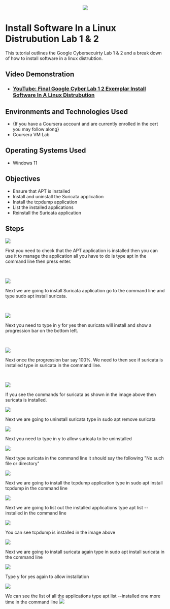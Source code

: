 <p align="center">
<img src="https://images.credly.com/size/340x340/images/0bf0f2da-a699-4c82-82e2-56dcf1f2e1c7/image.png"/>
</p>

<h1>Install Software In a Linux Distrubution Lab 1 & 2</h1>
This tutorial outlines the Google Cybersecuirty Lab 1 & 2 and a break down of how to install software in a linux distrubtion.<br />


<h2>Video Demonstration</h2>

- ### [YouTube: Final Google Cyber Lab 1 2 Exemplar Install Software In A Linux Distrubution](https://youtu.be/h_MbV0bmAS8)

<h2>Environments and Technologies Used</h2>

- {If you have a Coursera account and are currently enrolled in the cert you may follow along}
- Coursera VM Lab

<h2>Operating Systems Used </h2>

- Windows 11</b>

<h2> Objectives</h2>

- Ensure that APT is installed  
- Install and uninstall the Suricata application
- Install the tcpdump application
- List the installed applications
- Reinstall the Suricata application

<h2>Steps</h2>

<p>
<img src="https://github.com/Jacobvillagomez1/Install-Software-In-a-Linux-Distrubution/assets/143027686/03201318-fe38-4286-ac12-d5b0a6299fb7"/>
</p>
<p>
First you need to check that the APT application is installed then you can use it to manage the application all you have to do is type apt in the command line then press enter.
</p>
<br /> 


<p>
<img src="https://github.com/Jacobvillagomez1/Install-Software-In-a-Linux-Distrubution/assets/143027686/eaad2b8c-30a0-4d67-8359-1f4b9ec36cd5"/>
</p>
<p>
Next we are going to install Suricata application go to the command line and type sudo apt install suricata.
</p>
<br />

<p>
<img src="https://github.com/Jacobvillagomez1/Install-Software-In-a-Linux-Distrubution/assets/143027686/8f585b2b-7dba-4c72-a8ee-24de2a6e4e21"/>
</p>
<p>
Next you need to type in y for yes then suricata will install and show a progression bar on the bottom left.
</p>
<br />

<p>
<img src="https://github.com/Jacobvillagomez1/Install-Software-In-a-Linux-Distrubution/assets/143027686/d10bc1a4-7be7-4ec8-8d58-8c99b656faff"/>
</p>
<p>
Next once the progression bar say 100%. We need to then see if suricata is installed type in suricata in the command line.
</p>
<br />
<p>
<img src="https://github.com/Jacobvillagomez1/Install-Software-In-a-Linux-Distrubution/assets/143027686/7c971806-7321-495c-87a3-503844e02e99"/>
</p>
If you see the commands for suricata as shown in the image above then suricata is installed.
</p>
<img src="https://github.com/Jacobvillagomez1/Install-Software-In-a-Linux-Distrubution/assets/143027686/d7eefd34-7d9b-4c72-b297-15c803b9195d"/>
</p>
Next we are going to uninstall suricata type in sudo apt remove suricata
</p>
<img src="https://github.com/Jacobvillagomez1/Install-Software-In-a-Linux-Distrubution/assets/143027686/45e87889-23be-4a6f-a7bf-75701daf8b5b"/>
</p>
Next you need to type in y to allow suricata to be uninstalled
</p>
<img src="https://github.com/Jacobvillagomez1/Install-Software-In-a-Linux-Distrubution/assets/143027686/71da576b-4acd-45fe-8e71-4f25bd68cdaa"/>
</p>
Next type suricata in the command line it should say the following "No such file or directory"
</p>
<img src="https://github.com/Jacobvillagomez1/Install-Software-In-a-Linux-Distrubution/assets/143027686/968f748a-ff89-437b-9148-12db54adca9b"/>
</p>
Next we are going to install the tcpdump application type in sudo apt install tcpdump in the command line
</p>
<img src="https://github.com/Jacobvillagomez1/Install-Software-In-a-Linux-Distrubution/assets/143027686/0ab133dd-d9e6-4877-8c6e-668c0645075b"/>
</p>
Next we are going to list out the installed applications type apt list --installed in the command line
</p>
<img src="https://github.com/Jacobvillagomez1/Install-Software-In-a-Linux-Distrubution/assets/143027686/43c3afbb-723b-4a5a-be4b-830e6dea570f"/>
</p>
You can see tcpdump is installed in the image above
</p>
<img src="https://github.com/Jacobvillagomez1/Install-Software-In-a-Linux-Distrubution/assets/143027686/694ecf79-cd90-4e29-b104-034c13f673e9"/>
</p>
Next we are going to install suricata again type in sudo apt install suricata in the command line 
</p>
<img src="https://github.com/Jacobvillagomez1/Install-Software-In-a-Linux-Distrubution/assets/143027686/d6cb585d-86ab-4f72-8671-d87fec522bdc"/>
</p>
Type y for yes again to allow installation
</p>
<img src="https://github.com/Jacobvillagomez1/Install-Software-In-a-Linux-Distrubution/assets/143027686/15340c44-ae62-486d-b9eb-544d41617150"/>
</p>
We can see the list of all the applications type apt list --installed one more time in the command line
<img src="https://github.com/Jacobvillagomez1/Install-Software-In-a-Linux-Distrubution/assets/143027686/758824f2-e684-4beb-890f-7046b93b81a2"/>
</p>


